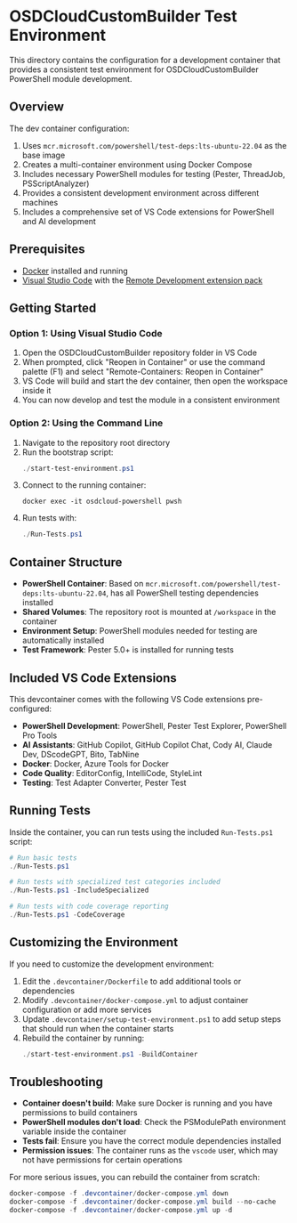# OSDCloudCustomBuilder Test Environment

This directory contains the configuration for a development container that provides a consistent test environment for OSDCloudCustomBuilder PowerShell module development.

## Overview

The dev container configuration:

1. Uses `mcr.microsoft.com/powershell/test-deps:lts-ubuntu-22.04` as the base image
2. Creates a multi-container environment using Docker Compose
3. Includes necessary PowerShell modules for testing (Pester, ThreadJob, PSScriptAnalyzer)
4. Provides a consistent development environment across different machines
5. Includes a comprehensive set of VS Code extensions for PowerShell and AI development

## Prerequisites

- [Docker](https://www.docker.com/products/docker-desktop/) installed and running
- [Visual Studio Code](https://code.visualstudio.com/) with the [Remote Development extension pack](https://marketplace.visualstudio.com/items?itemName=ms-vscode-remote.vscode-remote-extensionpack)

## Getting Started

### Option 1: Using Visual Studio Code

1. Open the OSDCloudCustomBuilder repository folder in VS Code
2. When prompted, click "Reopen in Container" or use the command palette (F1) and select "Remote-Containers: Reopen in Container"
3. VS Code will build and start the dev container, then open the workspace inside it
4. You can now develop and test the module in a consistent environment

### Option 2: Using the Command Line

1. Navigate to the repository root directory
2. Run the bootstrap script:
   ```powershell
   ./start-test-environment.ps1
   ```
3. Connect to the running container:
   ```
   docker exec -it osdcloud-powershell pwsh
   ```
4. Run tests with:
   ```powershell
   ./Run-Tests.ps1
   ```

## Container Structure

- **PowerShell Container**: Based on `mcr.microsoft.com/powershell/test-deps:lts-ubuntu-22.04`, has all PowerShell testing dependencies installed
- **Shared Volumes**: The repository root is mounted at `/workspace` in the container
- **Environment Setup**: PowerShell modules needed for testing are automatically installed
- **Test Framework**: Pester 5.0+ is installed for running tests

## Included VS Code Extensions

This devcontainer comes with the following VS Code extensions pre-configured:

- **PowerShell Development**: PowerShell, Pester Test Explorer, PowerShell Pro Tools
- **AI Assistants**: GitHub Copilot, GitHub Copilot Chat, Cody AI, Claude Dev, DScodeGPT, Bito, TabNine
- **Docker**: Docker, Azure Tools for Docker 
- **Code Quality**: EditorConfig, IntelliCode, StyleLint
- **Testing**: Test Adapter Converter, Pester Test

## Running Tests

Inside the container, you can run tests using the included `Run-Tests.ps1` script:

```powershell
# Run basic tests
./Run-Tests.ps1

# Run tests with specialized test categories included
./Run-Tests.ps1 -IncludeSpecialized

# Run tests with code coverage reporting
./Run-Tests.ps1 -CodeCoverage
```

## Customizing the Environment

If you need to customize the development environment:

1. Edit the `.devcontainer/Dockerfile` to add additional tools or dependencies
2. Modify `.devcontainer/docker-compose.yml` to adjust container configuration or add more services
3. Update `.devcontainer/setup-test-environment.ps1` to add setup steps that should run when the container starts
4. Rebuild the container by running:
   ```powershell
   ./start-test-environment.ps1 -BuildContainer
   ```

## Troubleshooting

- **Container doesn't build**: Make sure Docker is running and you have permissions to build containers
- **PowerShell modules don't load**: Check the PSModulePath environment variable inside the container
- **Tests fail**: Ensure you have the correct module dependencies installed
- **Permission issues**: The container runs as the `vscode` user, which may not have permissions for certain operations

For more serious issues, you can rebuild the container from scratch:

```powershell
docker-compose -f .devcontainer/docker-compose.yml down
docker-compose -f .devcontainer/docker-compose.yml build --no-cache
docker-compose -f .devcontainer/docker-compose.yml up -d
```
